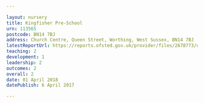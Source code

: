 ```yaml
---

layout: nursery
title: Kingfisher Pre-School
urn: 113565
postcode: BN14 7BJ
address: Church Centre, Queen Street, Worthing, West Sussex, BN14 7BJ
latestReportUrl: https://reports.ofsted.gov.uk/provider/files/2678773/urn/113565.pdf
teaching: 2
development: 1
leadership: 2
outcomes: 2
overall: 2
date: 01 April 2018 
datePublish: 6 April 2017

---
```

